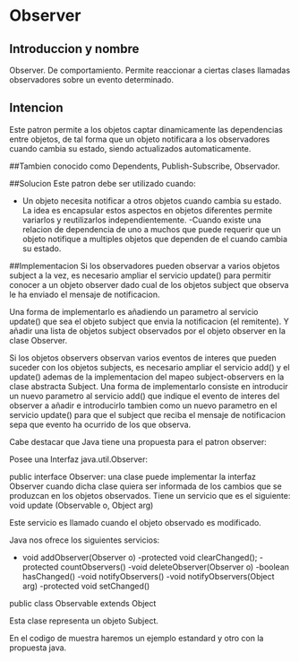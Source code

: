 # Observer

## Introduccion y nombre
Observer. De comportamiento. Permite reaccionar a ciertas clases llamadas observadores sobre un evento determinado.

## Intencion
Este patron permite a los objetos captar dinamicamente las dependencias entre objetos, de tal forma que un objeto notificara a los observadores cuando cambia su estado, siendo actualizados automaticamente.

##Tambien conocido como
Dependents, Publish-Subscribe, Observador.

##Solucion
Este patron debe ser utilizado cuando:
- Un objeto necesita notificar a otros objetos cuando cambia su estado. La idea es encapsular estos aspectos en objetos diferentes permite variarlos y reutilizarlos independientemente.
  -Cuando existe una relacion de dependencia de uno a muchos que puede requerir que un objeto notifique a multiples objetos que dependen de el cuando cambia su estado.

##Implementacion
Si los observadores pueden observar a varios objetos subject a la vez, es necesario ampliar el servicio update() para permitir conocer a un objeto observer dado cual de los objetos subject que observa le ha enviado el mensaje de notificacion.

Una forma de implementarlo es añadiendo un parametro al servicio update() que sea el objeto subject que envia la notificacion (el remitente). Y añadir una lista de objetos subject observados por el objeto observer en la clase Observer.

Si los objetos observers observan varios eventos de interes que pueden suceder con los objetos subjects, es necesario ampliar el servicio add() y el update() ademas de la implementacion del mapeo subject-observers en la clase abstracta Subject. Una forma de implementarlo consiste en introducir un nuevo parametro al servicio add() que indique el evento de interes del observer a añadir e introducirlo tambien como un nuevo parametro en el servicio update() para que el subject que reciba el mensaje de notificacion sepa que evento ha ocurrido de los que observa.

Cabe destacar que Java tiene una propuesta para el patron observer:

Posee una Interfaz java.util.Observer:

public interface Observer: una clase puede implementar la interfaz Observer cuando dicha clase quiera ser informada de los cambios que se produzcan en los objetos observados. Tiene un servicio que es el siguiente: void update (Observable o, Object arg)

Este servicio es llamado cuando el objeto observado es modificado.

Java nos ofrece los siguientes servicios:

- void addObserver(Observer o)
  -protected void clearChanged();
  -protected countObservers()
  -void deleteObserver(Observer o)
  -boolean hasChanged()
  -void notifyObservers()
  -void notifyObservers(Object arg)
  -protected void setChanged()

public class Observable extends Object

Esta clase representa un objeto Subject.

En el codigo de muestra haremos un ejemplo estandard y otro con la propuesta java.